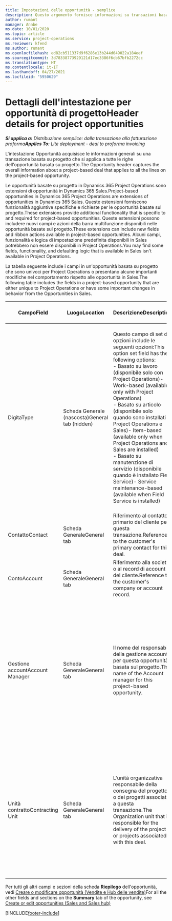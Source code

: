 ```yaml
---
title: Impostazioni delle opportunità - semplice
description: Questo argomento fornisce informazioni su transazioni basate su progetto e righe di opportunità basate su progetto.
author: rumant
manager: Annbe
ms.date: 10/01/2020
ms.topic: article
ms.service: project-operations
ms.reviewer: kfend
ms.author: rumant
ms.openlocfilehash: ed82cb511337d9f6286e13b244d049022a184eef
ms.sourcegitcommit: 3d78338773929121d17ec3386f6cb67bfb2272cc
ms.translationtype: HT
ms.contentlocale: it-IT
ms.lasthandoff: 04/27/2021
ms.locfileid: "5950629"
---
```

# <a name="header-details-for-project-opportunities"></a><span data-ttu-id="1ff38-103">Dettagli dell'intestazione per opportunità di progetto</span><span class="sxs-lookup"><span data-stu-id="1ff38-103">Header details for project opportunities</span></span>

<span data-ttu-id="1ff38-104">_**Si applica a:** Distribuzione semplice: dalla transazione alla fatturazione proforma_</span><span class="sxs-lookup"><span data-stu-id="1ff38-104">_**Applies To:** Lite deployment - deal to proforma invoicing_</span></span>

<span data-ttu-id="1ff38-105">L'intestazione Opportunità acquisisce le informazioni generali su una transazione basata su progetto che si applica a tutte le righe dell'opportunità basata su progetto.</span><span class="sxs-lookup"><span data-stu-id="1ff38-105">The Opportunity header captures the overall information about a project-based deal that applies to all the lines on the project-based opportunity.</span></span>

<span data-ttu-id="1ff38-106">Le opportunità basate su progetto in Dynamics 365 Project Operations sono estensioni di opportunità in Dynamics 365 Sales.</span><span class="sxs-lookup"><span data-stu-id="1ff38-106">Project-based opportunities in Dynamics 365 Project Operations are extensions of opportunities in Dynamics 365 Sales.</span></span> <span data-ttu-id="1ff38-107">Queste estensioni forniscono funzionalità aggiuntive specifiche e richieste per le opportunità basate sul progetto.</span><span class="sxs-lookup"><span data-stu-id="1ff38-107">These extensions provide additional functionality that is specific to and required for project-based opportunities.</span></span> <span data-ttu-id="1ff38-108">Queste estensioni possono includere nuovi campi e azioni della barra multifunzione disponibili nelle opportunità basate sul progetto.</span><span class="sxs-lookup"><span data-stu-id="1ff38-108">These extensions can include new fields and ribbon actions available in project-based opportunities.</span></span> <span data-ttu-id="1ff38-109">Alcuni campi, funzionalità e logica di impostazione predefinita disponibili in Sales potrebbero non essere disponibili in Project Operations.</span><span class="sxs-lookup"><span data-stu-id="1ff38-109">You may find some fields, functionality, and defaulting logic that is available in Sales isn't available in Project Operations.</span></span>

<span data-ttu-id="1ff38-110">La tabella seguente include i campi in un'opportunità basata su progetto che sono univoci per Project Operations o presentano alcune importanti modifiche nel comportamento rispetto alle opportunità in Sales.</span><span class="sxs-lookup"><span data-stu-id="1ff38-110">The following table includes the fields in a project-based opportunity that are either unique to Project Operations or have some important changes in behavior from the Opportunities in Sales.</span></span>

| <span data-ttu-id="1ff38-111">**Campo**</span><span class="sxs-lookup"><span data-stu-id="1ff38-111">**Field**</span></span> | <span data-ttu-id="1ff38-112">**Luogo**</span><span class="sxs-lookup"><span data-stu-id="1ff38-112">**Location**</span></span> | <span data-ttu-id="1ff38-113">**Descrizione**</span><span class="sxs-lookup"><span data-stu-id="1ff38-113">**Description**</span></span> | <span data-ttu-id="1ff38-114">**Impatto downstream**</span><span class="sxs-lookup"><span data-stu-id="1ff38-114">**Downstream impact**</span></span> |
| --- | --- | --- | --- |
| <span data-ttu-id="1ff38-115">Digita</span><span class="sxs-lookup"><span data-stu-id="1ff38-115">Type</span></span> | <span data-ttu-id="1ff38-116">Scheda Generale (nascosta)</span><span class="sxs-lookup"><span data-stu-id="1ff38-116">General tab (hidden)</span></span> | <span data-ttu-id="1ff38-117">Questo campo di set di opzioni include le seguenti opzioni:</span><span class="sxs-lookup"><span data-stu-id="1ff38-117">This option set field has the following options:</span></span></br><span data-ttu-id="1ff38-118">- Basato su lavoro (disponibile solo con Project Operations)</span><span class="sxs-lookup"><span data-stu-id="1ff38-118">- Work-based (available only with Project Operations)</span></span></br><span data-ttu-id="1ff38-119">- Basato su articolo (disponibile solo quando sono installati Project Operations e Sales)</span><span class="sxs-lookup"><span data-stu-id="1ff38-119">- Item-based (available only when Project Operations and Sales are installed)</span></span></br><span data-ttu-id="1ff38-120">- Basato su manutenzione di servizio (disponibile quando è installato Field Service)</span><span class="sxs-lookup"><span data-stu-id="1ff38-120">- Service maintenance-based (available when Field Service is installed)</span></span> | <span data-ttu-id="1ff38-121">Quando si utilizza Project Operations, questo valore di campo viene impostato automaticamente su **Basato su lavoro** che classifica l'opportunità come basata su progetto.</span><span class="sxs-lookup"><span data-stu-id="1ff38-121">When you use Project Operations, this field value is automatically set to **Work-based** which classifies the Opportunity as project-based.</span></span> <span data-ttu-id="1ff38-122">Un'opportunità deve essere basata su progetto per abilitare tutte le estensioni e funzionalità specifiche del progetto nel processo di vendita downstream per questa transazione.</span><span class="sxs-lookup"><span data-stu-id="1ff38-122">An Opportunity should be project-based to enable all project-specific extensions and functionality in the downstream sales process for this deal.</span></span> |
| <span data-ttu-id="1ff38-123">Contatto</span><span class="sxs-lookup"><span data-stu-id="1ff38-123">Contact</span></span> | <span data-ttu-id="1ff38-124">Scheda Generale</span><span class="sxs-lookup"><span data-stu-id="1ff38-124">General tab</span></span> | <span data-ttu-id="1ff38-125">Riferimento al contatto primario del cliente per questa transazione.</span><span class="sxs-lookup"><span data-stu-id="1ff38-125">Reference to the customer's primary contact for this deal.</span></span> | |
| <span data-ttu-id="1ff38-126">Conto</span><span class="sxs-lookup"><span data-stu-id="1ff38-126">Account</span></span> | <span data-ttu-id="1ff38-127">Scheda Generale</span><span class="sxs-lookup"><span data-stu-id="1ff38-127">General tab</span></span> | <span data-ttu-id="1ff38-128">Riferimento alla società o al record di account del cliente.</span><span class="sxs-lookup"><span data-stu-id="1ff38-128">Reference to the customer's company or account record.</span></span> | |
| <span data-ttu-id="1ff38-129">Gestione account</span><span class="sxs-lookup"><span data-stu-id="1ff38-129">Account Manager</span></span> | <span data-ttu-id="1ff38-130">Scheda Generale</span><span class="sxs-lookup"><span data-stu-id="1ff38-130">General tab</span></span> | <span data-ttu-id="1ff38-131">Il nome del responsabile della gestione account per questa opportunità basata sul progetto.</span><span class="sxs-lookup"><span data-stu-id="1ff38-131">The name of the Account manager for this project-based opportunity.</span></span> | <span data-ttu-id="1ff38-132">Il responsabile della gestione account è responsabile della gestione del rapporto con il cliente fino al completamento di questo progetto.</span><span class="sxs-lookup"><span data-stu-id="1ff38-132">The Account manager is responsible for managing the relationship with the customer through the completion of this project.</span></span> <span data-ttu-id="1ff38-133">In base al record della risorsa prenotabile collegato al responsabile della gestione account, l'unità contratto è predefinita.</span><span class="sxs-lookup"><span data-stu-id="1ff38-133">Based on the bookable resource record tied to the Account manager, the contracting unit is defaulted.</span></span> |
| <span data-ttu-id="1ff38-134">Unità contratto</span><span class="sxs-lookup"><span data-stu-id="1ff38-134">Contracting Unit</span></span> | <span data-ttu-id="1ff38-135">Scheda Generale</span><span class="sxs-lookup"><span data-stu-id="1ff38-135">General tab</span></span> | <span data-ttu-id="1ff38-136">L'unità organizzativa responsabile della consegna del progetto o dei progetti associati a questa transazione.</span><span class="sxs-lookup"><span data-stu-id="1ff38-136">The Organization unit that is responsible for the delivery of the project or projects associated with this deal.</span></span> | <span data-ttu-id="1ff38-137">L'unità contratto è la divisione dell'azienda che completerà i progetti dopo la chiusura della trattativa.</span><span class="sxs-lookup"><span data-stu-id="1ff38-137">The contracting unit is the division of the company that will complete the project(s) after the deal is closed.</span></span> <span data-ttu-id="1ff38-138">Ogni unità contratto ha una valuta e questa valuta viene utilizzata per riportare i costi stimati ed effettivi sostenuti durante il progetto.</span><span class="sxs-lookup"><span data-stu-id="1ff38-138">Every contracting unit has a currency, and this currency is used to report estimated and actual costs incurred during the project.</span></span> |

<span data-ttu-id="1ff38-139">Per tutti gli altri campi e sezioni della scheda **Riepilogo** dell'opportunità, vedi [Creare o modificare opportunità (Vendite e Hub delle vendite)](/dynamics365/sales-enterprise/create-edit-opportunity-sales)</span><span class="sxs-lookup"><span data-stu-id="1ff38-139">For all the other fields and sections on the **Summary** tab of the opportunity, see [Create or edit opportunities (Sales and Sales hub)](/dynamics365/sales-enterprise/create-edit-opportunity-sales)</span></span>


[!INCLUDE[footer-include](../../includes/footer-banner.md)]
